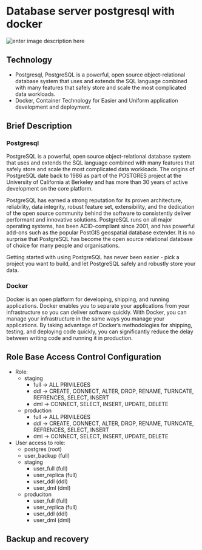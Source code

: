 # Database server postgresql with docker

![enter image description here](https://encrypted-tbn0.gstatic.com/images?q=tbn%3AANd9GcQjV9iNLOEtfzgwjzFvkEYJXf71bmPZtgU7tEMkAe7rmStfQcTI)

## Technology

- Postgresql, PostgreSQL is a powerful, open source object-relational database system that uses and extends the SQL language combined with many features that safely store and scale the most complicated data workloads.
- Docker, Container Technology for Easier and Uniform application development and deployment.

## Brief Description

### Postgresql

PostgreSQL is a powerful, open source object-relational database system that uses and extends the SQL language combined with many features that safely store and scale the most complicated data workloads. The origins of PostgreSQL date back to 1986 as part of the POSTGRES project at the University of California at Berkeley and has more than 30 years of active development on the core platform.

PostgreSQL has earned a strong reputation for its proven architecture, reliability, data integrity, robust feature set, extensibility, and the dedication of the open source community behind the software to consistently deliver performant and innovative solutions. PostgreSQL runs on all major operating systems, has been ACID-compliant since 2001, and has powerful add-ons such as the popular PostGIS geospatial database extender. It is no surprise that PostgreSQL has become the open source relational database of choice for many people and organisations.

Getting started with using PostgreSQL has never been easier - pick a project you want to build, and let PostgreSQL safely and robustly store your data.

### Docker

Docker is an open platform for developing, shipping, and running applications. Docker enables you to separate your applications from your infrastructure so you can deliver software quickly. With Docker, you can manage your infrastructure in the same ways you manage your applications. By taking advantage of Docker’s methodologies for shipping, testing, and deploying code quickly, you can significantly reduce the delay between writing code and running it in production.

## Role Base Access Control Configuration
- Role:
  - staging
    - full -> ALL PRIVILEGES 
    - ddl  -> CREATE, CONNECT, ALTER, DROP, RENAME, TURNCATE, REFRENCES, SELECT, INSERT
    - dml  -> CONNECT, SELECT, INSERT, UPDATE, DELETE
  - production
    - full -> ALL PRIVILEGES
    - ddl  -> CREATE, CONNECT, ALTER, DROP, RENAME, TURNCATE, REFRENCES, SELECT, INSERT
    - dml  -> CONNECT, SELECT, INSERT, UPDATE, DELETE
- User access to role:
  - postgres      (root)
  - user_backup   (full)
  - staging
    - user_full     (full)
    - user_replica  (full)
    - user_ddl      (ddl)
    - user_dml      (dml)
  - produciton
    - user_full     (full)
    - user_replica  (full)
    - user_ddl      (ddl)
    - user_dml      (dml)

## Backup and recovery

